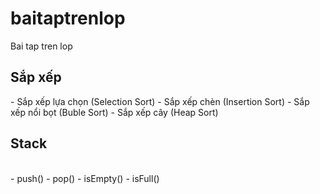 # baitaptrenlop
Bai tap tren lop</br>
<h2>Sắp xếp</h2>
- Sắp xếp lựa chọn (Selection Sort)
- Sắp xếp chèn (Insertion Sort)
- Sắp xếp nổi bọt (Buble Sort)
- Sắp xếp cây (Heap Sort)</br>
<h2>Stack</h2></br>
- push()
- pop()
- isEmpty()
- isFull()
